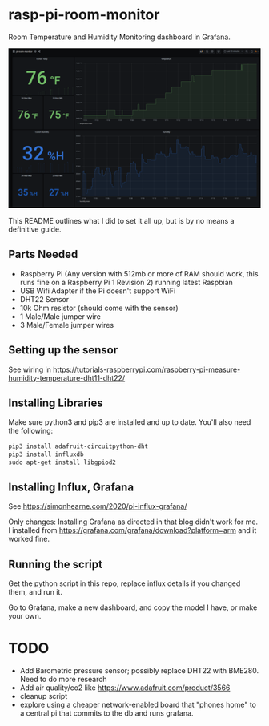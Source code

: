 # rasp-pi-room-monitor

Room Temperature and Humidity Monitoring dashboard in Grafana.

![Grafana Dashboard](./imgs/grafana.png)

This README outlines what I did to set it all up, but is by no means a definitive guide.

## Parts Needed

- Raspberry Pi (Any version with 512mb or more of RAM should work, this runs fine on a Raspberry Pi 1 Revision 2) running latest Raspbian
- USB Wifi Adapter if the Pi doesn't support WiFi
- DHT22 Sensor
- 10k Ohm resistor (should come with the sensor)
- 1 Male/Male jumper wire
- 3 Male/Female jumper wires

## Setting up the sensor

See wiring in https://tutorials-raspberrypi.com/raspberry-pi-measure-humidity-temperature-dht11-dht22/

## Installing Libraries

Make sure python3 and pip3 are installed and up to date. You'll also need the following:

```
pip3 install adafruit-circuitpython-dht
pip3 install influxdb
sudo apt-get install libgpiod2
```

## Installing Influx, Grafana

See https://simonhearne.com/2020/pi-influx-grafana/

Only changes: Installing Grafana as directed in that blog didn't work for me. I installed from https://grafana.com/grafana/download?platform=arm and it worked fine.

## Running the script

Get the python script in this repo, replace influx details if you changed them, and run it.

Go to Grafana, make a new dashboard, and copy the model I have, or make your own.

# TODO

- Add Barometric pressure sensor; possibly replace DHT22 with BME280. Need to do more research
- Add air quality/co2 like https://www.adafruit.com/product/3566
- cleanup script
- explore using a cheaper network-enabled board that "phones home" to a central pi that commits to the db and runs grafana.
